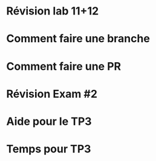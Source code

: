 # Révision lab 11+12
# Comment faire une branche
# Comment faire une PR
# Révision Exam #2
# Aide pour le TP3
# Temps pour TP3
